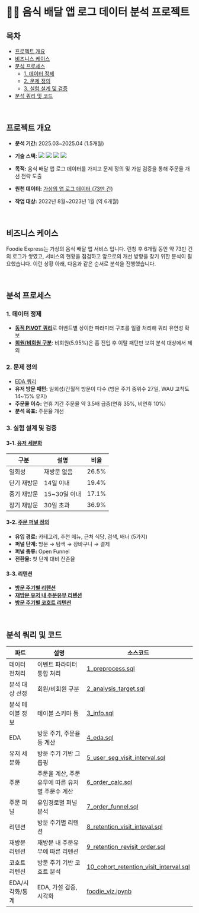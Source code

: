 # 🍲🛵 음식 배달 앱 로그 데이터 분석 프로젝트

## 목차

- [프로젝트 개요](#프로젝트-개요)
- [비즈니스 케이스](#비즈니스-케이스)
- [분석 프로세스](#분석-프로세스)
    - [1. 데이터 정제](#1-데이터-정제)
    - [2. 문제 정의](#2-문제-정의)
    - [3. 실험 설계 및 검증](#3-실험-설계-및-검증)
- [분석 쿼리 및 코드](#분석-쿼리-및-코드)

<br/>

## 프로젝트 개요

- **분석 기간:** 2025.03~2025.04 (1.5개월)  
- **기술 스택:** <img src="https://img.shields.io/badge/BigQuery-669DF6?style=flat-square&logo=BigQuery&logoColor=white"> <img src="https://img.shields.io/badge/Python-3776AB?style=flat-square&logo=Python&logoColor=white"/> <img src="https://img.shields.io/badge/Seaborn-669DF6.svg?style=plat-sqaure&logo=Seaborn&logoColor=white"/> <img src="https://img.shields.io/badge/plotly-3F4F75.svg?style=plat-sqaure&logo=plotly&logoColor=white"/>

- **목적:** 음식 배달 앱 로그 데이터를 가지고 문제 정의 및 가설 검증을 통해 주문율 개선 전략 도출
- **원천 데이터:** [가상의 앱 로그 데이터 (73만 건)](https://bit.ly/inflearn_bigquery_advanced)
- **작업 대상:** 2022년 8월~2023년 1월 (약 6개월)

<br/>

## 비즈니스 케이스

Foodie Express는 가상의 음식 배달 앱 서비스 입니다. 런칭 후 6개월 동안 약 73만 건의 로그가 쌓였고, 서비스의 현황을 점검하고 앞으로의 개선 방향을 찾기 위한 분석이 필요했습니다. 이런 상황 아래, 다음과 같은 순서로 분석을 진행했습니다.

<br/>

## 분석 프로세스

### 1. 데이터 정제 

- [**동적 PIVOT 쿼리**](./1_preprocess.sql)로 이벤트별 상이한 파라미터 구조를 일괄 처리해 쿼리 유연성 확보
- [**회원/비회원 구분**](./2_analysis_target.sql): 비회원(5.95%)은 홈 진입 후 이탈 패턴만 보여 분석 대상에서 제외

### 2. 문제 정의
- [EDA 쿼리](./4_eda.sql)
- **유저 방문 패턴:** 일회성/간헐적 방문이 다수 (방문 주기 중위수 27일, WAU 고착도 14~15% 유지)
- **주문율 이슈:** 연휴 기간 주문율 약 3.5배 급증(연휴 35%, 비연휴 10%)
- **분석 목표:** 주문율 개선

### 3. 실험 설계 및 검증

#### 3-1. [유저 세분화](./5_user_seg_visit_interval.sql)  
|구분|설명|비율|
|---|---|---|
|일회성|재방문 없음|26.5%|
|단기 재방문|14일 이내|19.4%|
|중기 재방문|15~30일 이내|17.1%|
|장기 재방문|30일 초과|36.9%|

#### 3-2. [주문 퍼널 정의](./7_order_funnel.sql)
- **유입 경로:** 카테고리, 추천 메뉴, 근처 식당, 검색, 배너 (5가지)
- **퍼널 단계:** 방문 → 탐색 → 장바구니 → 결제
- **퍼널 종류:** Open Funnel
- **전환율:** 첫 단계 대비 잔존율


#### 3-3. 리텐션  
- [**방문 주기별 리텐션**](./8_retention_visit_inteval.sql)
- [**재방문 유저 내 주문유무 리텐션**](./9_retention_revisit_order.sql)
- [**방문 주기별 코호트 리텐션**](./10_cohort_retention_visit_interval.sql)


<br/>


## 분석 쿼리 및 코드

| 파트 | 설명 | 소스코드 |
|---|---|---|
| 데이터 전처리 | 이벤트 파라미터 통합 처리 | [1_preprocess.sql](./1_preprocess.sql) |
| 분석 대상 선정 | 회원/비회원 구분 | [2_analysis_target.sql](./2_analysis_target.sql) |
| 분석 테이블 정보 | 테이블 스키마 등 | [3_info.sql](./3_info.sql) |
| EDA | 방문 주기, 주문율 등 계산 | [4_eda.sql](./4_eda.sql) |
| 유저 세분화 | 방문 주기 기반 그룹핑 | [5_user_seg_visit_interval.sql](./5_user_seg_visit_interval.sql) |
| 주문 | 주문율 계산, 주문유무에 따른 유저별 주문수 계산 | [6_order_calc.sql](./6_order_calc.sql) |
| 주문 퍼널 | 유입경로별 퍼널 분석 | [7_order_funnel.sql](./7_order_funnel.sql) |
| 리텐션 | 방문 주기별 리텐션 | [8_retention_visit_inteval.sql](./8_retention_visit_inteval.sql) |
| 재방문 리텐션 | 재방문 내 주문유무에 따른 리텐션 | [9_retention_revisit_order.sql](./9_retention_revisit_order.sql) |
| 코호트 리텐션 | 방문 주기 기반 코호트 분석 | [10_cohort_retention_visit_interval.sql](./10_cohort_retention_visit_interval.sql) |
| EDA/시각화/통계 | EDA, 가설 검증, 시각화 | [foodie_viz.ipynb](./foodie_viz.ipynb) |
